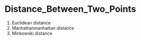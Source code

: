 # Distance_Between_Two_Points

1. Euclidean distance
2. Manhattanmanhattan distance 
3. Minkowski  distance

